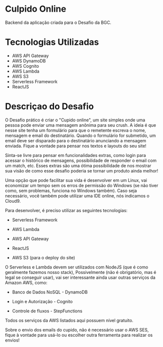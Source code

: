 # Culpido Online

Backend da aplicação criada para o Desafio da BGC.

# Tecnologias Utilizadas

- AWS API Gateway
- AWS DynamoDB
- AWS Cognito
- AWS Lambda
- AWS S3
- Serverless Framework
- ReactJS

# Descriçao do Desafio

O Desafio prático é criar o "Cupido online", um site simples onde uma pessoa pode enviar uma mensagem anônima para seu crush. A ideia é que nesse site tenha um formulário para que o remetente escreva o nome, mensagem e email do destinatário. Quando o formulário for submetido, um email deve ser disparado para o destinatário anunciando a mensagem enviada. Fique a vontade para pensar nos textos e layouts do seu site!

Sinta-se livre para pensar em funcionalidades extras, como login para acessar o histórico de mensagens, possibilidade de responder o email com um match, etc. Esses extras são uma ótima possibilidade de nos mostrar sua visão de como esse desafio poderia se tornar um produto ainda melhor!

Uma opção que pode facilitar sua vida é desenvolver em um Linux, vai economizar um tempo sem os erros de permissão do Windows (se não tiver como, sem problemas, funciona no Windows também). Caso seja necessário, você também pode utilizar uma IDE online, nós indicamos o Cloud9.

Para desenvolver, é preciso utilizar as seguintes tecnologias:

- Serverless Framework

- AWS Lambda

- AWS API Gateway

- ReactJS

- AWS S3 (para o deploy do site)

O Serverless e Lambda devem ser utilizados com NodeJS (que é como geralmente fazemos nosso stack), Possivelmente (não é obrigatório, mas é legal se conseguir usar), vai ser interessante ainda usar outras serviços da Amazon AWS, como:

- Banco de Dados NoSQL - DynamoDB

- Login e Autorização - Cognito

- Controle de fluxos - StepFunctions

Todos os serviços da AWS listados aqui possuem nível gratuito.

Sobre o envio dos emails do cupido, não é necessário usar o AWS SES, fique à  vontade para usá-lo ou escolher outra ferramenta para realizar os envios!
